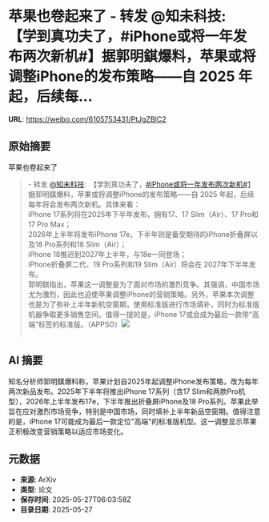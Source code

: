 # 苹果也卷起来了 - 转发 @知未科技:&ensp;【学到真功夫了，#iPhone或将一年发布两次新机#】据郭明錤爆料，苹果或将调整iPhone的发布策略——自 2025 年起，后续每...

**URL**: https://weibo.com/6105753431/PtJgZBlC2

## 原始摘要

苹果也卷起来了<br><blockquote> - 转发 <a href="https://weibo.com/6890756658" target="_blank">@知未科技</a>: 【学到真功夫了，<a href="https://m.weibo.cn/search?containerid=231522type%3D1%26t%3D10%26q%3D%23iPhone%E6%88%96%E5%B0%86%E4%B8%80%E5%B9%B4%E5%8F%91%E5%B8%83%E4%B8%A4%E6%AC%A1%E6%96%B0%E6%9C%BA%23&amp;extparam=%23iPhone%E6%88%96%E5%B0%86%E4%B8%80%E5%B9%B4%E5%8F%91%E5%B8%83%E4%B8%A4%E6%AC%A1%E6%96%B0%E6%9C%BA%23" data-hide=""><span class="surl-text">#iPhone或将一年发布两次新机#</span></a>】<br>据郭明錤爆料，苹果或将调整iPhone的发布策略——自 2025 年起，后续每年将会发布两次新机。具体来看：<br>iPhone 17系列将在2025年下半年发布，拥有17、17 Slim（Air）、17 Pro和17 Pro Max；<br>2026年上半年将发布iPhone 17e，下半年则是备受期待的iPhone折叠屏以及18 Pro系列和18 Slim（Air）；<br>iPhone 18推迟到2027年上半年，与18e一同登场；<br>iPhone折叠屏二代、19 Pro系列和19 Slim（Air）将会在 2027年下半年发布。<br>郭明錤指出，苹果这一调整是为了面对市场的激烈竞争。其强调，中国市场尤为激烈，因此也迫使苹果调整iPhone的营销策略。另外，苹果本次调整也是为了弥补上半年新机空窗期，使用标准版进行市场填补，同时为标准版机器争取更多销售空间。值得一提的是，iPhone 17或会成为最后一款带“高端”标签的标准版。（APPSO）<img style="" src="https://tvax3.sinaimg.cn/large/007wkUAqly1i1suqaw4wvj30le0kb46h.jpg" referrerpolicy="no-referrer"><br><br></blockquote>

## AI 摘要

知名分析师郭明錤爆料称，苹果计划自2025年起调整iPhone发布策略，改为每年两次新品发布。2025年下半年将推出iPhone 17系列（含17 Slim和两款Pro机型），2026年上半年发布17e，下半年推出折叠屏iPhone及18 Pro系列。苹果此举旨在应对激烈市场竞争，特别是中国市场，同时填补上半年新品空窗期。值得注意的是，iPhone 17可能成为最后一款定位"高端"的标准版机型。这一调整显示苹果正积极改变营销策略以适应市场变化。

## 元数据

- **来源**: ArXiv
- **类型**: 论文
- **保存时间**: 2025-05-27T06:03:58Z
- **目录日期**: 2025-05-27
